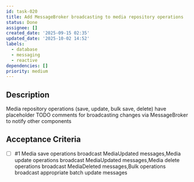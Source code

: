 ```yaml
---
id: task-020
title: Add MessageBroker broadcasting to media repository operations
status: Done
assignee: []
created_date: '2025-09-15 02:35'
updated_date: '2025-10-02 14:52'
labels:
  - database
  - messaging
  - reactive
dependencies: []
priority: medium
---
```


## Description

Media repository operations (save, update, bulk save, delete) have placeholder TODO comments for broadcasting changes via MessageBroker to notify other components

## Acceptance Criteria
<!-- AC:BEGIN -->
- [ ] #1 Media save operations broadcast MediaUpdated messages,Media update operations broadcast MediaUpdated messages,Media delete operations broadcast MediaDeleted messages,Bulk operations broadcast appropriate batch update messages
<!-- AC:END -->
